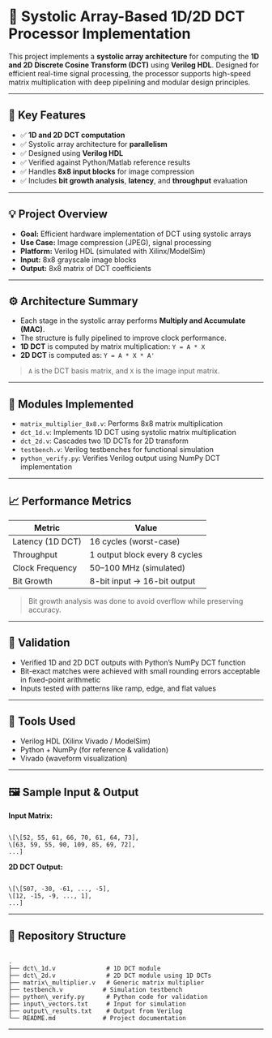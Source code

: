 # 🔢 Systolic Array-Based 1D/2D DCT Processor Implementation

This project implements a **systolic array architecture** for computing the **1D and 2D Discrete Cosine Transform (DCT)** using **Verilog HDL**. Designed for efficient real-time signal processing, the processor supports high-speed matrix multiplication with deep pipelining and modular design principles.

---

## 📌 Key Features

- ✅ **1D and 2D DCT computation**
- ✅ Systolic array architecture for **parallelism**
- ✅ Designed using **Verilog HDL**
- ✅ Verified against Python/Matlab reference results
- ✅ Handles **8x8 input blocks** for image compression
- ✅ Includes **bit growth analysis**, **latency**, and **throughput** evaluation

---

## 💡 Project Overview

- **Goal:** Efficient hardware implementation of DCT using systolic arrays
- **Use Case:** Image compression (JPEG), signal processing
- **Platform:** Verilog HDL (simulated with Xilinx/ModelSim)
- **Input:** 8x8 grayscale image blocks
- **Output:** 8x8 matrix of DCT coefficients

---

## ⚙️ Architecture Summary

- Each stage in the systolic array performs **Multiply and Accumulate (MAC)**.
- The structure is fully pipelined to improve clock performance.
- **1D DCT** is computed by matrix multiplication: `Y = A * X`
- **2D DCT** is computed as: `Y = A * X * A'`

> `A` is the DCT basis matrix, and `X` is the image input matrix.

---

## 🧪 Modules Implemented

- `matrix_multiplier_8x8.v`: Performs 8x8 matrix multiplication
- `dct_1d.v`: Implements 1D DCT using systolic matrix multiplication
- `dct_2d.v`: Cascades two 1D DCTs for 2D transform
- `testbench.v`: Verilog testbenches for functional simulation
- `python_verify.py`: Verifies Verilog output using NumPy DCT implementation

---

## 📈 Performance Metrics

| Metric             | Value            |
|--------------------|------------------|
| Latency (1D DCT)   | 16 cycles (worst-case) |
| Throughput         | 1 output block every 8 cycles |
| Clock Frequency    | 50–100 MHz (simulated) |
| Bit Growth         | 8-bit input → 16-bit output |

> Bit growth analysis was done to avoid overflow while preserving accuracy.

---

## 🧪 Validation

- Verified 1D and 2D DCT outputs with Python’s NumPy DCT function
- Bit-exact matches were achieved with small rounding errors acceptable in fixed-point arithmetic
- Inputs tested with patterns like ramp, edge, and flat values

---

## 🧰 Tools Used

- Verilog HDL (Xilinx Vivado / ModelSim)
- Python + NumPy (for reference & validation)
- Vivado (waveform visualization)

---

## 🖼️ Sample Input & Output

**Input Matrix:**
```

\[\[52, 55, 61, 66, 70, 61, 64, 73],
\[63, 59, 55, 90, 109, 85, 69, 72],
...]

```

**2D DCT Output:**
```

\[\[507, -30, -61, ..., -5],
\[12, -15, -9, ..., 1],
...]

```

---

## 📂 Repository Structure

```

.
├── dct\_1d.v              # 1D DCT module
├── dct\_2d.v              # 2D DCT module using 1D DCTs
├── matrix\_multiplier.v   # Generic matrix multiplier
├── testbench.v           # Simulation testbench
├── python\_verify.py      # Python code for validation
├── input\_vectors.txt     # Input for simulation
├── output\_results.txt    # Output from Verilog
└── README.md             # Project documentation

```

---

